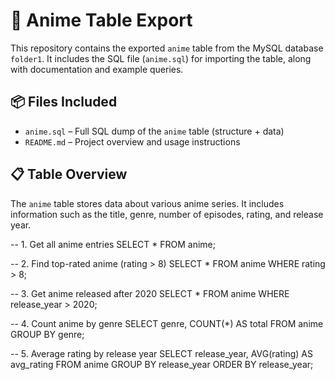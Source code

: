 # 📁 Anime Table Export

This repository contains the exported `anime` table from the MySQL database `folder1`. It includes the SQL file (`anime.sql`) for importing the table, along with documentation and example queries.

## 📦 Files Included

- `anime.sql` – Full SQL dump of the `anime` table (structure + data)
- `README.md` – Project overview and usage instructions

## 📋 Table Overview

The `anime` table stores data about various anime series. It includes information such as the title, genre, number of episodes, rating, and release year.

-- 1. Get all anime entries
SELECT * FROM anime;

-- 2. Find top-rated anime (rating > 8)
SELECT * FROM anime WHERE rating > 8;

-- 3. Get anime released after 2020
SELECT * FROM anime WHERE release_year > 2020;

-- 4. Count anime by genre
SELECT genre, COUNT(*) AS total FROM anime GROUP BY genre;

-- 5. Average rating by release year
SELECT release_year, AVG(rating) AS avg_rating 
FROM anime 
GROUP BY release_year 
ORDER BY release_year;
